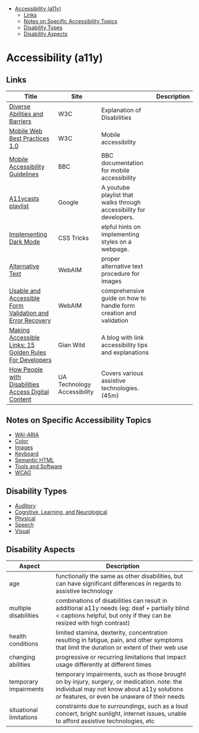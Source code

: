 - [Accessibility (a11y)](#accessibility-a11y)
  - [Links](#links)
  - [Notes on Specific Accessibility Topics](#notes-on-specific-accessibility-topics)
  - [Disability Types](#disability-types)
  - [Disability Aspects](#disability-aspects)

# Accessibility (a11y)

## Links

| Title                                                                                                                  | Site                        |                                                                     | Description |
| ---------------------------------------------------------------------------------------------------------------------- | --------------------------- | ------------------------------------------------------------------- | ----------- |
| [Diverse Abilities and Barriers](https://www.w3.org/WAI/people-use-web/abilities-barriers/)                            | W3C                         | Explanation of Disabilities                                         |
| [Mobile Web Best Practices 1.0](https://www.w3.org/TR/2008/REC-mobile-bp-20080729/)                                    | W3C                         | Mobile accessibility                                                |
| [Mobile Accessibility Guidelines](https://www.bbc.co.uk/accessibility/forproducts/guides/mobile)                       | BBC                         | BBC documentation for mobile accessibility                          |
| [A11ycasts playlist](https://www.youtube.com/watch?v=HtTyRajRuyY&list=PLNYkxOF6rcICWx0C9LVWWVqvHlYJyqw7g&index=2)      | Google                      | A youtube playlist that walks through accessibility for developers. |
| [Implementing Dark Mode](https://css-tricks.com/a-complete-guide-to-dark-mode-on-the-web/)                             | CSS Tricks                  | elpful hints on implementing styles on a webpage.                   |
| [Alternative Text](https://webaim.org/techniques/alttext/)                                                             | WebAIM                      | proper alternative text procedure for images                        |
| [Usable and Accessible Form Validation and Error Recovery](https://webaim.org/techniques/formvalidation/)              | WebAIM                      | comprehensive guide on how to handle form creation and validation   |
| [Making Accessible Links: 15 Golden Rules For Developers](https://www.sitepoint.com/15-rules-making-accessible-links/) | Gian Wild                   | A blog with link accessibility tips and explanations                |
| [How People with Disabilities Access Digital Content](https://www.youtube.com/watch?v=Lu7a5RU5lM0)                     | UA Technology Accessibility | Covers various assistive technologies. (45m)                        |

## Notes on Specific Accessibility Topics

- [WAI-ARIA](./ARIA.md)
- [Color](./Color.md)
- [Images](./Images.md)
- [Keyboard](./Keyboard.md)
- [Semantic HTML](./SemanticHTML.md)
- [Tools and Software](./ToolsAndSoftware.md)
- [WCAG](./WCAG.md)

## Disability Types

- [Auditory](./Auditory.md)
- [Cognitive, Learning, and Neurological](./Cognative.md)
- [Physical](./Physical.md)
- [Speech](./Speech.md)
- [Visual](./Visual.md)

## Disability Aspects

| Aspect                  | Description                                                                                                                                                                              |
| ----------------------- | ---------------------------------------------------------------------------------------------------------------------------------------------------------------------------------------- |
| age                     | functionally the same as other disabilities, but can have significant differences in regards to assistive technology                                                                     |
| multiple disabilities   | combinations of disabilities can result in additional a11y needs (eg: deaf + partially blind = captions helpful, but only if they can be resized with high contrast)                     |
| health conditions       | limited stamina, dexterity, concentration resulting in fatigue, pain, and other symptoms that limit the duration or extent of their web use                                              |
| changing abilities      | progressive or recurring limitations that impact usage differently at different times                                                                                                    |
| temporary impairments   | temporary impairments, such as those brought on by injury, surgery, or medication. note: the individual may not know about a11y solutions or features, or even be unaware of their needs |
| situational limitations | constraints due to surroundings, such as a loud concert, bright sunlight, internet issues, unable to afford assistive technologies, etc                                                  |
